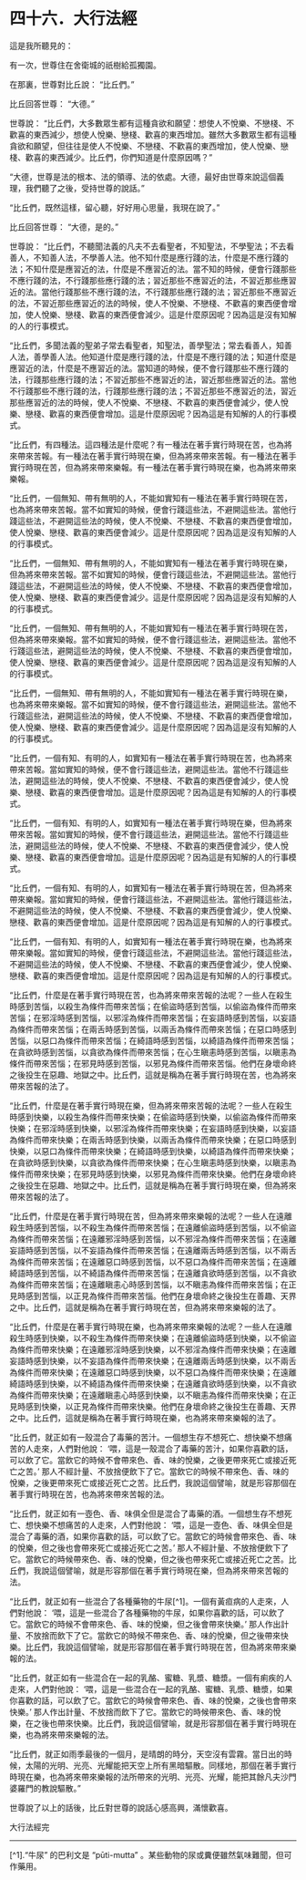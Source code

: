 # 四十六．大行法經

這是我所聽見的：

有一次，世尊住在舍衛城的祇樹給孤獨園。

在那裏，世尊對比丘說： “比丘們。”

比丘回答世尊： “大德。”

世尊說： “比丘們，大多數眾生都有這種貪欲和願望：想使人不悅樂、不戀棧、不歡喜的東西減少，想使人悅樂、戀棧、歡喜的東西增加。雖然大多數眾生都有這種貪欲和願望，但往往是使人不悅樂、不戀棧、不歡喜的東西增加，使人悅樂、戀棧、歡喜的東西減少。比丘們，你們知道是什麼原因嗎？”

“大德，世尊是法的根本、法的領導、法的依處。大德，最好由世尊來說這個義理，我們聽了之後，受持世尊的說話。”

“比丘們，既然這樣，留心聽，好好用心思量，我現在說了。”

比丘回答世尊： “大德，是的。”

世尊說： “比丘們，不聽聞法義的凡夫不去看聖者，不知聖法，不學聖法；不去看善人，不知善人法，不學善人法。他不知什麼是應行踐的法，什麼是不應行踐的法；不知什麼是應習近的法，什麼是不應習近的法。當不知的時候，便會行踐那些不應行踐的法，不行踐那些應行踐的法；習近那些不應習近的法，不習近那些應習近的法。當他行踐那些不應行踐的法，不行踐那些應行踐的法；習近那些不應習近的法，不習近那些應習近的法的時候，使人不悅樂、不戀棧、不歡喜的東西便會增加，使人悅樂、戀棧、歡喜的東西便會減少。這是什麼原因呢？因為這是沒有知解的人的行事模式。

“比丘們，多聞法義的聖弟子常去看聖者，知聖法，善學聖法；常去看善人，知善人法，善學善人法。他知道什麼是應行踐的法，什麼是不應行踐的法；知道什麼是應習近的法，什麼是不應習近的法。當知道的時候，便不會行踐那些不應行踐的法，行踐那些應行踐的法；不習近那些不應習近的法，習近那些應習近的法。當他不行踐那些不應行踐的法，行踐那些應行踐的法；不習近那些不應習近的法，習近那些應習近的法的時候，使人不悅樂、不戀棧、不歡喜的東西便會減少，使人悅樂、戀棧、歡喜的東西便會增加。這是什麼原因呢？因為這是有知解的人的行事模式。

“比丘們，有四種法。這四種法是什麼呢？有一種法在著手實行時現在苦，也為將來帶來苦報。有一種法在著手實行時現在樂，但為將來帶來苦報。有一種法在著手實行時現在苦，但為將來帶來樂報。有一種法在著手實行時現在樂，也為將來帶來樂報。

“比丘們，一個無知、帶有無明的人，不能如實知有一種法在著手實行時現在苦，也為將來帶來苦報。當不如實知的時候，便會行踐這些法，不避開這些法。當他行踐這些法，不避開這些法的時候，使人不悅樂、不戀棧、不歡喜的東西便會增加，使人悅樂、戀棧、歡喜的東西便會減少。這是什麼原因呢？因為這是沒有知解的人的行事模式。

“比丘們，一個無知、帶有無明的人，不能如實知有一種法在著手實行時現在樂，但為將來帶來苦報。當不如實知的時候，便會行踐這些法，不避開這些法。當他行踐這些法，不避開這些法的時候，使人不悅樂、不戀棧、不歡喜的東西便會增加，使人悅樂、戀棧、歡喜的東西便會減少。這是什麼原因呢？因為這是沒有知解的人的行事模式。

“比丘們，一個無知、帶有無明的人，不能如實知有一種法在著手實行時現在苦，但為將來帶來樂報。當不如實知的時候，便不會行踐這些法，避開這些法。當他不行踐這些法，避開這些法的時候，使人不悅樂、不戀棧、不歡喜的東西便會增加，使人悅樂、戀棧、歡喜的東西便會減少。這是什麼原因呢？因為這是沒有知解的人的行事模式。

“比丘們，一個無知、帶有無明的人，不能如實知有一種法在著手實行時現在樂，也為將來帶來樂報。當不如實知的時候，便不會行踐這些法，避開這些法。當他不行踐這些法，避開這些法的時候，使人不悅樂、不戀棧、不歡喜的東西便會增加，使人悅樂、戀棧、歡喜的東西便會減少。這是什麼原因呢？因為這是沒有知解的人的行事模式。

“比丘們，一個有知、有明的人，如實知有一種法在著手實行時現在苦，也為將來帶來苦報。當如實知的時候，便不會行踐這些法，避開這些法。當他不行踐這些法，避開這些法的時候，使人不悅樂、不戀棧、不歡喜的東西便會減少，使人悅樂、戀棧、歡喜的東西便會增加。這是什麼原因呢？因為這是有知解的人的行事模式。

“比丘們，一個有知、有明的人，如實知有一種法在著手實行時現在樂，但為將來帶來苦報。當如實知的時候，便不會行踐這些法，避開這些法。當他不行踐這些法，避開這些法的時候，使人不悅樂、不戀棧、不歡喜的東西便會減少，使人悅樂、戀棧、歡喜的東西便會增加。這是什麼原因呢？因為這是有知解的人的行事模式。

“比丘們，一個有知、有明的人，如實知有一種法在著手實行時現在苦，但為將來帶來樂報。當如實知的時候，便會行踐這些法，不避開這些法。當他行踐這些法，不避開這些法的時候，使人不悅樂、不戀棧、不歡喜的東西便會減少，使人悅樂、戀棧、歡喜的東西便會增加。這是什麼原因呢？因為這是有知解的人的行事模式。

“比丘們，一個有知、有明的人，如實知有一種法在著手實行時現在樂，也為將來帶來樂報。當如實知的時候，便會行踐這些法，不避開這些法。當他行踐這些法，不避開這些法的時候，使人不悅樂、不戀棧、不歡喜的東西便會減少，使人悅樂、戀棧、歡喜的東西便會增加。這是什麼原因呢？因為這是有知解的人的行事模式。

“比丘們，什麼是在著手實行時現在苦，也為將來帶來苦報的法呢？一些人在殺生時感到苦惱，以殺生為條件而帶來苦惱；在偷盜時感到苦惱，以偷盜為條件而帶來苦惱；在邪淫時感到苦惱，以邪淫為條件而帶來苦惱；在妄語時感到苦惱，以妄語為條件而帶來苦惱；在兩舌時感到苦惱，以兩舌為條件而帶來苦惱；在惡口時感到苦惱，以惡口為條件而帶來苦惱；在綺語時感到苦惱，以綺語為條件而帶來苦惱；在貪欲時感到苦惱，以貪欲為條件而帶來苦惱；在心生瞋恚時感到苦惱，以瞋恚為條件而帶來苦惱；在邪見時感到苦惱，以邪見為條件而帶來苦惱。他們在身壞命終之後投生在惡趣、地獄之中。比丘們，這就是稱為在著手實行時現在苦，也為將來帶來苦報的法了。

“比丘們，什麼是在著手實行時現在樂，但為將來帶來苦報的法呢？一些人在殺生時感到快樂，以殺生為條件而帶來快樂；在偷盜時感到快樂，以偷盜為條件而帶來快樂；在邪淫時感到快樂，以邪淫為條件而帶來快樂；在妄語時感到快樂，以妄語為條件而帶來快樂；在兩舌時感到快樂，以兩舌為條件而帶來快樂；在惡口時感到快樂，以惡口為條件而帶來快樂；在綺語時感到快樂，以綺語為條件而帶來快樂；在貪欲時感到快樂，以貪欲為條件而帶來快樂；在心生瞋恚時感到快樂，以瞋恚為條件而帶來快樂；在邪見時感到快樂，以邪見為條件而帶來快樂。他們在身壞命終之後投生在惡趣、地獄之中。比丘們，這就是稱為在著手實行時現在樂，但為將來帶來苦報的法了。

“比丘們，什麼是在著手實行時現在苦，但為將來帶來樂報的法呢？一些人在遠離殺生時感到苦惱，以不殺生為條件而帶來苦惱；在遠離偷盜時感到苦惱，以不偷盜為條件而帶來苦惱；在遠離邪淫時感到苦惱，以不邪淫為條件而帶來苦惱；在遠離妄語時感到苦惱，以不妄語為條件而帶來苦惱；在遠離兩舌時感到苦惱，以不兩舌為條件而帶來苦惱；在遠離惡口時感到苦惱，以不惡口為條件而帶來苦惱；在遠離綺語時感到苦惱，以不綺語為條件而帶來苦惱；在遠離貪欲時感到苦惱，以不貪欲為條件而帶來苦惱；在遠離瞋恚心時感到苦惱，以不瞋恚為條件而帶來苦惱；在正見時感到苦惱，以正見為條件而帶來苦惱。他們在身壞命終之後投生在善趣、天界之中。比丘們，這就是稱為在著手實行時現在苦，但為將來帶來樂報的法了。

“比丘們，什麼是在著手實行時現在樂，也為將來帶來樂報的法呢？一些人在遠離殺生時感到快樂，以不殺生為條件而帶來快樂；在遠離偷盜時感到快樂，以不偷盜為條件而帶來快樂；在遠離邪淫時感到快樂，以不邪淫為條件而帶來快樂；在遠離妄語時感到快樂，以不妄語為條件而帶來快樂；在遠離兩舌時感到快樂，以不兩舌為條件而帶來快樂；在遠離惡口時感到快樂，以不惡口為條件而帶來快樂；在遠離綺語時感到快樂，以不綺語為條件而帶來快樂；在遠離貪欲時感到快樂，以不貪欲為條件而帶來快樂；在遠離瞋恚心時感到快樂，以不瞋恚為條件而帶來快樂；在正見時感到快樂，以正見為條件而帶來快樂。他們在身壞命終之後投生在善趣、天界之中。比丘們，這就是稱為在著手實行時現在樂，也為將來帶來樂報的法了。

“比丘們，就正如有一殼混合了毒藥的苦汁。一個想生存不想死亡、想快樂不想痛苦的人走來，人們對他說： ‘喂，這是一殼混合了毒藥的苦汁，如果你喜歡的話，可以飲了它。當飲它的時候不會帶來色、香、味的悅樂，之後更帶來死亡或接近死亡之苦。’ 那人不經計量、不放捨便飲下了它。當飲它的時候不帶來色、香、味的悅樂，之後更帶來死亡或接近死亡之苦。比丘們，我說這個譬喻，就是形容那個在著手實行時現在苦，也為將來帶來苦報的法。

“比丘們，就正如有一壺色、香、味俱全但是混合了毒藥的酒。一個想生存不想死亡、想快樂不想痛苦的人走來，人們對他說： ‘喂，這是一壺色、香、味俱全但是混合了毒藥的酒，如果你喜歡的話，可以飲了它。當飲它的時候會帶來色、香、味的悅樂，但之後也會帶來死亡或接近死亡之苦。’ 那人不經計量、不放捨便飲下了它。當飲它的時候帶來色、香、味的悅樂，但之後也帶來死亡或接近死亡之苦。比丘們，我說這個譬喻，就是形容那個在著手實行時現在樂，但為將來帶來苦報的法。

“比丘們，就正如有一些混合了各種藥物的牛尿[^1]。一個有黃疸病的人走來，人們對他說： ‘喂，這是一些混合了各種藥物的牛尿，如果你喜歡的話，可以飲了它。當飲它的時候不會帶來色、香、味的悅樂，但之後會帶來快樂。’ 那人作出計量、不放捨而飲下了它。當飲它的時候不帶來色、香、味的悅樂，但之後帶來快樂。比丘們，我說這個譬喻，就是形容那個在著手實行時現在苦，但為將來帶來樂報的法。

“比丘們，就正如有一些混合在一起的乳酪、蜜糖、乳漿、糖漿。一個有痢疾的人走來，人們對他說： ‘喂，這是一些混合在一起的乳酪、蜜糖、乳漿、糖漿，如果你喜歡的話，可以飲了它。當飲它的時候會帶來色、香、味的悅樂，之後也會帶來快樂。’ 那人作出計量、不放捨而飲下了它。當飲它的時候帶來色、香、味的悅樂，在之後也帶來快樂。比丘們，我說這個譬喻，就是形容那個在著手實行時現在樂，也為將來帶來樂報的法。

“比丘們，就正如雨季最後的一個月，是晴朗的時分，天空沒有雲霧。當日出的時候，太陽的光明、光亮、光耀能把天空上所有黑暗驅散。同樣地，那個在著手實行時現在樂，也為將來帶來樂報的法所帶來的光明、光亮、光耀，能把其餘凡夫沙門婆羅門的教說驅散。”

世尊說了以上的話後，比丘對世尊的說話心感高興，滿懷歡喜。

大行法經完

---

[^1].“牛尿” 的巴利文是 “p&#363;ti-mutta” 。某些動物的尿或糞便雖然氣味難聞，但可作藥用。 

